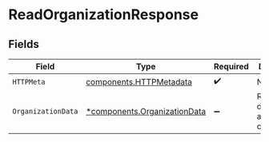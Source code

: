 # ReadOrganizationResponse


## Fields

| Field                                                                       | Type                                                                        | Required                                                                    | Description                                                                 |
| --------------------------------------------------------------------------- | --------------------------------------------------------------------------- | --------------------------------------------------------------------------- | --------------------------------------------------------------------------- |
| `HTTPMeta`                                                                  | [components.HTTPMetadata](../../models/components/httpmetadata.md)          | :heavy_check_mark:                                                          | N/A                                                                         |
| `OrganizationData`                                                          | [*components.OrganizationData](../../models/components/organizationdata.md) | :heavy_minus_sign:                                                          | Returns details about an organization.                                      |
